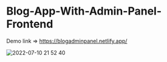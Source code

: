 # Blog-App-With-Admin-Panel-Frontend

 Demo link => https://blogadminpanel.netlify.app/

![2022-07-10 21 52 40](https://user-images.githubusercontent.com/97781269/178151258-e75bbc70-947f-467f-9afc-673192eb7f31.png)
